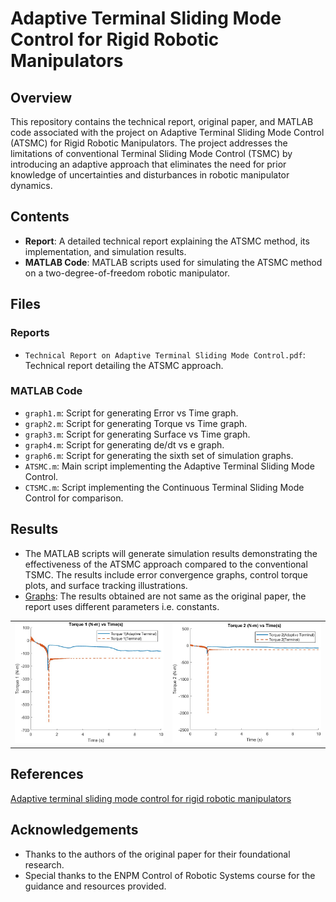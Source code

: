 # Adaptive Terminal Sliding Mode Control for Rigid Robotic Manipulators

## Overview

This repository contains the technical report, original paper, and MATLAB code associated with the project on Adaptive Terminal Sliding Mode Control (ATSMC) for Rigid Robotic Manipulators. The project addresses the limitations of conventional Terminal Sliding Mode Control (TSMC) by introducing an adaptive approach that eliminates the need for prior knowledge of uncertainties and disturbances in robotic manipulator dynamics.

## Contents

- **Report**: A detailed technical report explaining the ATSMC method, its implementation, and simulation results.
- **MATLAB Code**: MATLAB scripts used for simulating the ATSMC method on a two-degree-of-freedom robotic manipulator.

## Files

### Reports

- `Technical Report on Adaptive Terminal Sliding Mode Control.pdf`: Technical report detailing the ATSMC approach.

### MATLAB Code

- `graph1.m`: Script for generating Error vs Time graph.
- `graph2.m`: Script for generating Torque vs Time graph.
- `graph3.m`: Script for generating Surface vs Time graph.
- `graph4.m`: Script for generating de/dt vs e graph.
- `graph6.m`: Script for generating the sixth set of simulation graphs.
- `ATSMC.m`: Main script implementing the Adaptive Terminal Sliding Mode Control.
- `CTSMC.m`: Script implementing the Continuous Terminal Sliding Mode Control for comparison.

## Results

- The MATLAB scripts will generate simulation results demonstrating the effectiveness of the ATSMC approach compared to the conventional TSMC. The results include error convergence graphs, control torque plots, and surface tracking illustrations.
- [Graphs](/Results): The results obtained are not same as the original paper, the report uses different parameters i.e. constants.
<div align=center>
<table>
  <tr>
    <td><img src="https://github.com/akoushik2k/Adaptive-Terminal-Sliding/blob/0587b16051af36dd5e911db6043c8c2cf7d21cf4/Results/Torque%201%20vs%20time.jpg" alt="Torqu1vsTime" width="400"/></a></td>
    <td><img src="https://github.com/akoushik2k/Adaptive-Terminal-Sliding/blob/0587b16051af36dd5e911db6043c8c2cf7d21cf4/Results/Torque%202%20vs%20time.jpg" alt="Torque2vsTime" width="400"/></a></td>
  </tr>
</table>
</div>

## References
[Adaptive terminal sliding mode control for rigid robotic manipulators](https://link.springer.com/article/10.1007/s11633-011-0576-2)

## Acknowledgements 
- Thanks to the authors of the original paper for their foundational research.
- Special thanks to the ENPM Control of Robotic Systems course for the guidance and resources provided.
